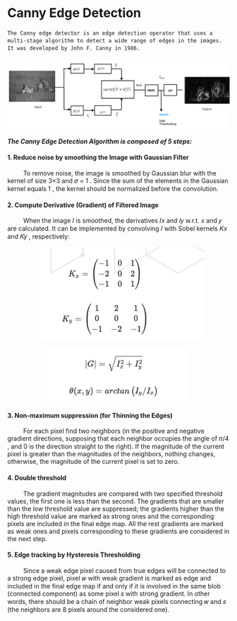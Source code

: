 # Canny Edge Detection

`The Canny edge detector is an edge detection operator that uses a multi-stage algorithm to detect a wide range of edges in the images. It was developed by John F. Canny in 1986.
`
<p align = 'center'>
            <img src = canny_edge_algorithm.png/>
</p>

***The Canny Edge Detection Algorithm is composed of 5 steps:***

#### 1. Reduce noise by smoothing the Image with Gaussian Filter

    To remove noise, the image is smoothed by Gaussian blur with the kernel of size 3×3 and 𝜎 = 1 . Since the sum of the elements in the Gaussian kernel equals 1 , the kernel should be normalized before the convolution.

#### 2. Compute Derivative (Gradient) of Filtered Image

    When the image 𝐼 is smoothed, the derivatives 𝐼𝑥 and 𝐼𝑦 w.r.t. 𝑥 and 𝑦 are calculated. It can be implemented by convolving 𝐼 with Sobel kernels 𝐾𝑥 and 𝐾𝑦 , respectively:
    
<p align = 'center'>
            <img src = sobel_kernel.png/>
</p>

<p align = 'center'>
            <img src = magnitude_angle.png/>
</p>

#### 3. Non-maximum suppression (for Thinning the Edges)

    For each pixel find two neighbors (in the positive and negative gradient directions, supposing that each neighbor occupies the angle of 𝜋/4 , and 0 is the direction straight to the right). If the magnitude of the current pixel is greater than the magnitudes of the neighbors, nothing changes, otherwise, the magnitude of the current pixel is set to zero.

#### 4. Double threshold

    The gradient magnitudes are compared with two specified threshold values, the first one is less than the second. The gradients that are smaller than the low threshold value are suppressed; the gradients higher than the high threshold value are marked as strong ones and the corresponding pixels are included in the final edge map. All the rest gradients are marked as weak ones and pixels corresponding to these gradients are considered in the next step.

#### 5. Edge tracking by Hysteresis Thresholding

    Since a weak edge pixel caused from true edges will be connected to a strong edge pixel, pixel 𝑤 with weak gradient is marked as edge and included in the final edge map if and only if it is involved in the same blob (connected component) as some pixel 𝑠 with strong gradient. In other words, there should be a chain of neighbor weak pixels connecting 𝑤 and 𝑠 (the neighbors are 8 pixels around the considered one).
